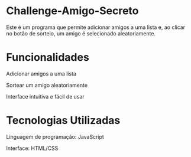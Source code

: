 # Challenge-Amigo-Secreto
Este é um programa que permite adicionar amigos a uma lista e, ao clicar no botão de sorteio, um amigo é selecionado aleatoriamente.

# Funcionalidades

Adicionar amigos a uma lista

Sortear um amigo aleatoriamente

Interface intuitiva e fácil de usar

# Tecnologias Utilizadas

Linguagem de programação: JavaScript

Interface:  HTML/CSS

